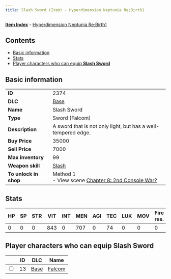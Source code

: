 ```yaml
---
title: Slash Sword (Item) - Hyperdimension Neptunia Re;Birth1
---
```


[**Item Index**](/neptunia/rb1/item/index.html) - [Hyperdimension Neptunia Re;Birth1](/neptunia/rb1)

## Contents

- [Basic information](#basic-information)
- [Stats](#stats)
- [Player characters who can equip **Slash Sword**](#player-characters-who-can-equip-slash-sword)

## Basic information

|   |   |
| -- | -- |
| **ID** | 2374 |
| **DLC** | [Base](/neptunia/rb1/dlc/1-base.html) |
| **Name** | Slash Sword |
| **Type** | Sword (Falcom) |
| **Description** | A sword that is not only light, but has a well-tempered edge. |
| **Buy Price** | 35000 |
| **Sell Price** | 7000 |
| **Max inventory** | 99 |
| **Weapon skill** | [Slash](/neptunia/rb1/skill/1-2402-slash.html) |
| **To unlock in shop** | Method 1<br />- View scene [Chapter 8: 2nd Console War?](/neptunia/rb1/scene/1-802-chapter-8-2nd-console-war.html) |


## Stats

| HP | SP | STR | VIT | INT | MEN | AGI | TEC | LUK | MOV | Fire res. | Ice res. | Wind res. | Lightning res. |
| -- | -- | --- | --- | --- | --- | --- | --- | --- | --- | --------- | -------- | --------- | -------------- |
| 0 | 0 | 0 | 843 | 0 | 707 | 0 | 74 | 0 | 0 | 0 | 0 | 0 | 0 |


## Player characters who can equip **Slash Sword**

|    | ID | DLC | Name |
| -- | -- | --- | ---- |
| <input type="checkbox" id="rb1-player-1-13" class="trackbox" /> | 13 | [Base](/neptunia/rb1/dlc/1-base.html) | [Falcom](/neptunia/rb1/player/1-13-falcom.html) |
